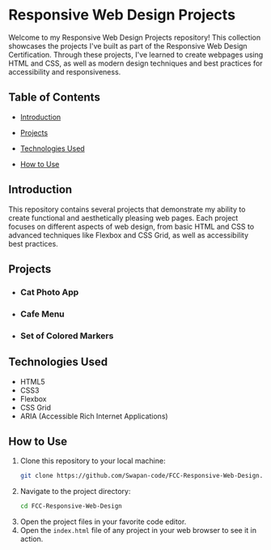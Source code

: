 # Responsive Web Design Projects

Welcome to my Responsive Web Design Projects repository! This collection showcases the projects I've built as part of the Responsive Web Design Certification. Through these projects, I've learned to create webpages using HTML and CSS, as well as modern design techniques and best practices for accessibility and responsiveness.

## Table of Contents

- [Introduction](#introduction)
- [Projects](#projects)

- [Technologies Used](#technologies-used)
- [How to Use](#how-to-use)

## Introduction

This repository contains several projects that demonstrate my ability to create functional and aesthetically pleasing web pages. Each project focuses on different aspects of web design, from basic HTML and CSS to advanced techniques like Flexbox and CSS Grid, as well as accessibility best practices.

## Projects

- ### Cat Photo App
- ### Cafe Menu
- ### Set of Colored Markers

## Technologies Used

- HTML5
- CSS3
- Flexbox
- CSS Grid
- ARIA (Accessible Rich Internet Applications)

## How to Use

1. Clone this repository to your local machine:
    ```bash
    git clone https://github.com/Swapan-code/FCC-Responsive-Web-Design.git
    ```
2. Navigate to the project directory:
    ```bash
    cd FCC-Responsive-Web-Design
    ```
3. Open the project files in your favorite code editor.
4. Open the `index.html` file of any project in your web browser to see it in action.


